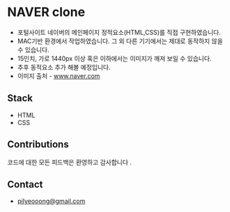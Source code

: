 # NAVER clone

- 포털사이트 네이버의 메인페이지 정적요소(HTML,CSS)를 직접 구현하였습니다.
- MAC기반 환경에서 작업하였습니다. 그 외 다른 기기에서는 제대로 동작하지 않을수 있습니다. 
- 15인치, 가로 1440px 이상 혹은 이하에서는 이미지가 깨져 보일 수 있습니다.
- 추후 동적요소 추가 해볼 예정입니다.
- 이미지 출처 - www.naver.com 

## Stack

- HTML
- CSS

## Contributions

코드에 대한 모든 피드백은 환영하고 감사합니다 . 

## Contact

- pilyeooong@gmail.com 
